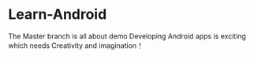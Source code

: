 # Learn-Android
The Master branch is all about demo
Developing Android apps is exciting which needs Creativity and imagination！ 
